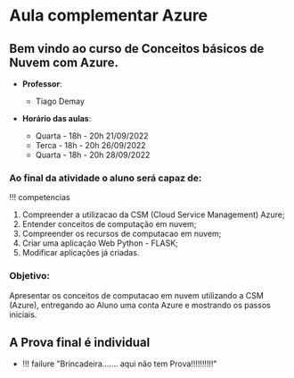 # Aula complementar Azure

## Bem vindo ao curso de Conceitos básicos de Nuvem com Azure. 

* **Professor**: 
    * Tiago Demay

* **Horário das aulas**:
    * Quarta - 18h - 20h  21/09/2022
    * Terca  - 18h - 20h  26/09/2022
    * Quarta - 18h - 20h  28/09/2022


### Ao final da atividade o aluno será capaz de:

!!! competencias
   1. Compreender a utilizacao da CSM (Cloud Service Management) Azure;
   1. Entender conceitos de computação em nuvem;
   1. Compreender os recursos de computacao em nuvem;
   1. Criar uma aplicação Web Python - FLASK;
   1. Modificar aplicações já criadas.


### Objetivo: 

Apresentar os conceitos de computacao em nuvem utilizando a CSM (Azure), entregando ao Aluno uma conta Azure e mostrando os passos iniciais.

## A Prova final é individual

* !!! failure "Brincadeira....... aqui não tem Prova!!!!!!!!!!"
